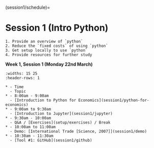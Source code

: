 (session1/schedule)=
# Session 1 (Intro Python)

```{admonition} Aims / Outcomes / Expectations of Workshop:
1. Provide an overview of `python`
2. Reduce the `fixed costs` of using `python`
3. Get setup locally to use `python`
4. Provide resources for further study
```

**Week 1, Session 1 (Monday 22nd March)**

```{list-table}
:widths: 15 25
:header-rows: 1

* - Time
  - Topic
* - 8:00am - 9:00am
  - [Introduction to Python for Economics](session1/python-for-economics)
* - 9:00am to 9:30am
  - [Introduction to Jupyter](session1/jupyter)
* - 9:30am - 10:00am
  - Q&A / [Exercises](setup/exercises) / Break
* - 10:00am to 11:00am
  - Demo: [International Trade [Science, 2007]](session1/demo)
* - 10:30am - 11:30am
  - [Tool #1: GitHub](session1/github)
```